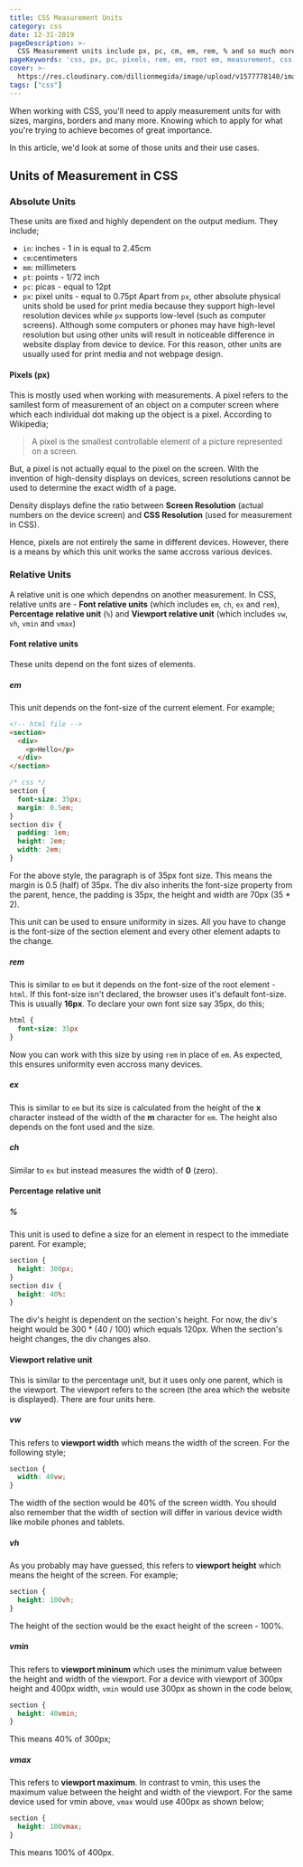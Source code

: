 ```yaml
---
title: CSS Measurement Units
category: css
date: 12-31-2019
pageDescription: >-
  CSS Measurement units include px, pc, cm, em, rem, % and so much more. Knowing which one to use in order to achieve the result you want becomes of great importance. In this article, we'd look at those units.
pageKeywords: 'css, px, pc, pixels, rem, em, root em, measurement, css units, units, css measurements, percentage, viewport, vw, vh, vmin, vmax, viewport height, viewport width, font, font size, root font-size, px and rem, css measurement units'
cover: >-
  https://res.cloudinary.com/dillionmegida/image/upload/v1577778140/images/thewebfor5/css-measurement_xpbdae.jpg
tags: ["css"]
---
```

When working with CSS, you'll need to apply measurement units for with sizes, margins, borders and many more. Knowing which to apply for what you're trying to achieve becomes of great importance. 

In this article, we'd look at some of those units and their use cases.

## Units of Measurement in CSS
### Absolute Units
These units are fixed and highly dependent on the output medium. They include;
- `in`: inches - 1 in is equal to 2.45cm
- `cm`:centimeters
- `mm`: millimeters
- `pt`: points - 1/72 inch
- `pc`: picas - equal to 12pt
- `px`: pixel units - equal to 0.75pt
Apart from `px`, other absolute physical units shold be used for print media because they support high-level resolution devices while `px` supports low-level (such as computer screens). Although some computers or phones may have high-level resolution but using other units will result in noticeable difference in website display from device to device. For this reason, other units are usually used for print media and not webpage design.

#### Pixels (px)
This is mostly used when working with measurements. A pixel refers to the samllest form of measurement of an object on a computer screen where which each individual dot making up the object is a pixel. According to Wikipedia;
> A pixel is the smallest controllable element of a picture represented on a screen.

But, a pixel is not actually equal to the pixel on the screen. With the invention of high-density displays on devices, screen resolutions cannot be used to determine the exact width of a page.

Density displays define the ratio between **Screen Resolution** (actual numbers on the device screen) and **CSS Resolution** (used for measurement in CSS).

Hence, pixels are not entirely the same in different devices. However, there is a means by which this unit works the same accross various devices.

### Relative Units
A relative unit is one which dependns on another measurement. In CSS, relative units are - **Font relative units** (which includes `em`, `ch`, `ex` and `rem`), **Percentage relative unit** (`%`) and **Viewport relative unit** (which includes `vw`, `vh`, `vmin` and `vmax`)

#### Font relative units
These units depend on the font sizes of elements.
##### em
This unit depends on the font-size of the current element. For example;
```html
<!-- html file -->
<section>
  <div>
    <p>Hello</p>
  </div>
</section>
```
```css
/* css */
section {
  font-size: 35px;
  margin: 0.5em;
}
section div {
  padding: 1em;
  height: 2em;
  width: 2em;
}
```
For the above style, the paragraph is of 35px font size. This means the margin is 0.5 (half) of 35px. The div also inherits the font-size property from the parent, hence, the padding is 35px, the height and width are 70px (35 * 2).

This unit can be used to ensure uniformity in sizes. All you have to change is the font-size of the section element and every other element adapts to the change.
##### rem
This is similar to `em` but it depends on the font-size of the root element - `html`. If this font-size isn't declared, the browser uses it's default font-size. This is usually **16px**. To declare your own font size say 35px, do this;
```css
html {
  font-size: 35px
}
```
Now you can work with this size by using `rem` in place of `em`. As expected, this ensures uniformity even accross many devices.

##### ex
This is similar to `em` but its size is calculated from the height of the **x** character instead of the width of the **m** character for `em`. The height also depends on the font used and the size.
##### ch
Similar to `ex` but instead measures the width of **0** (zero).
#### Percentage relative unit
##### %
This unit is used to define a size for an element in respect to the immediate parent. For example;
```css
section {
  height: 300px;
}
section div {
  height: 40%:
}
````
The div's height is dependent on the section's height. For now, the div's height would be 300 * (40 / 100) which equals 120px. When the section's height changes, the div changes also.

#### Viewport relative unit
This is similar to the percentage unit, but it uses only one parent, which is the viewport. The viewport refers to the screen (the area which the website is displayed). There are four units here.
##### vw
This refers to **viewport width** which means the width of the screen. For the following style;
```css
section {
  width: 40vw;
}
```
The width of the section would be 40% of the screen width. You should also remember that the width of section will differ in various device width like mobile phones and tablets.
##### vh
As you probably may have guessed, this refers to **viewport height** which means the height of the screen. For example;
```css
section {
  height: 100vh;
}
```
The height of the section would be the exact height of the screen - 100%.
##### vmin
This refers to **viewport mininum** which uses the minimum value between the height and width of the viewport. For a device with viewport of 300px height and 400px width, `vmin` would use 300px as shown in the code below,
```css
section {
  height: 40vmin;
}
```
This means 40% of 300px;
##### vmax
This refers to **viewport maximum**. In contrast to vmin, this uses the maximum value between the height and width of the viewport. For the same device used for vmin above, `vmax` would use 400px as shown below;
```css
section {
  height: 100vmax;
}
```
This means 100% of 400px.